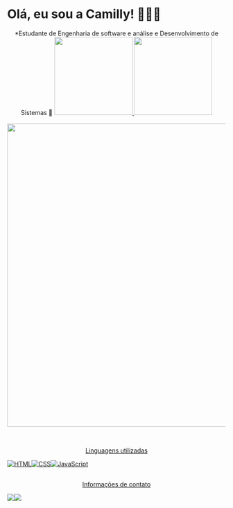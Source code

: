 
# Olá, eu sou a Camilly! 👩🏽‍💻
<div align="center">
*Estudante de Engenharia de software e análise e  Desenvolvimento de Sistemas 🚀

  <a href="https://github.com/c4m1lly">
  <img height="180em" src="https://github-readme-stats.vercel.app/api?username=c4m1lly&show_icons=true&theme=dark&include_all_commits=true&count_private=true"/>
  <img height="180em" src="https://github-readme-stats.vercel.app/api/top-langs/?username=c4m1lly&layout=compact&langs_count=7&theme=dark"/>
</div>

<br/>


<div align="center">
 <img src="https://i.pinimg.com/originals/0d/10/d2/0d10d2fe48a7956a4fdc9f7251132236.gif" width="700px"/>
</div>
<br/>

##
 <p align="center">Linguagens utilizadas</p>
<p align="center" style="display: flex;">
 <img src="https://img.shields.io/badge/html5%20-%23E34F26.svg?&style=for-the-badge&logo=html5&logoColor=white" alt="HTML"/>
 <img src="https://img.shields.io/badge/css3%20-%231572B6.svg?&style=for-the-badge&logo=css3&logoColor=white" alt="CSS"/>
  <img src="https://img.shields.io/badge/javascript%20-%23323330.svg?&style=for-the-badge&logo=javascript&logoColor=%23F7DF1E" alt="JavaScript"/>
</p>

##
<div>
<p align="center">  Informações de contato </p>
<p align="center" style="display: flex;">
<a  href = "mailto:camilly.profissional@gmail.com"><img src="https://img.shields.io/badge/Gmail-D14836?style=for-the-badge&logo=gmail&logoColor=white" destino ="_blank"></a>
  <a href="https://www.linkedin.com/in/camillydasilvacunhaa8a78a1a8/" target="_blank"><img src="https://img.shields.io/badge/LinkedIn-0077B5?style=for-the-badge&logo=linkedin&logoColor=white" target="_blank"></a>
  
</div>
  


  
